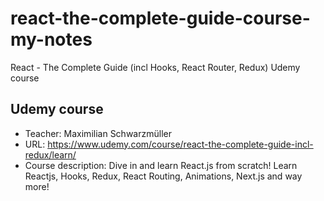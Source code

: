 # react-the-complete-guide-course-my-notes

React - The Complete Guide (incl Hooks, React Router, Redux) Udemy course

## Udemy course

-   Teacher: Maximilian Schwarzmüller
-   URL: https://www.udemy.com/course/react-the-complete-guide-incl-redux/learn/
-   Course description: Dive in and learn React.js from scratch! Learn Reactjs, Hooks, Redux, React Routing, Animations, Next.js and way more!
